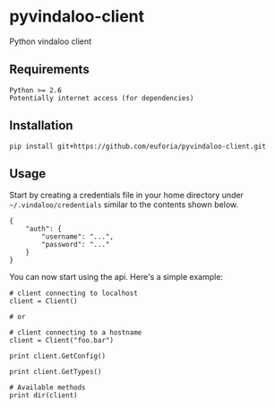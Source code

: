 pyvindaloo-client
=================
Python vindaloo client

Requirements
------------

    Python >= 2.6
    Potentially internet access (for dependencies)

Installation
------------

    pip install git+https://github.com/euforia/pyvindaloo-client.git

Usage
-----
Start by creating a credentials file in your home directory under `~/.vindaloo/credentials` similar to the contents shown below.

    {
        "auth": {
            "username": "...",
            "password": "..."
        }
    }

You can now start using the api. Here's a simple example:

```
# client connecting to localhost
client = Client()

# or 

# client connecting to a hostname
client = Client("foo.bar")

print client.GetConfig()

print client.GetTypes()

# Available methods
print dir(client)

```
